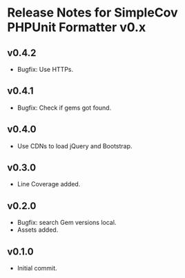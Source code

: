 # Release Notes for SimpleCov PHPUnit Formatter v0.x

## v0.4.2

- Bugfix: Use HTTPs.

## v0.4.1

- Bugfix: Check if gems got found.

## v0.4.0

- Use CDNs to load jQuery and Bootstrap.

## v0.3.0

- Line Coverage added.

## v0.2.0

- Bugfix: search Gem versions local.
- Assets added.

## v0.1.0

- Initial commit.
